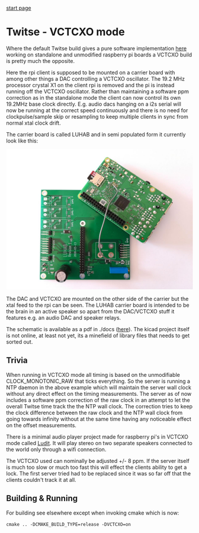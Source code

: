 [start page](../README.md)

# Twitse - VCTCXO mode
Where the default Twitse build gives a pure software implementation [here](doc/TLDR.md) working on standalone and unmodified raspberry pi boards a VCTCXO build is pretty much the opposite. 

Here the rpi client is supposed to be mounted on a carrier board with among other things a DAC controlling a VCTCXO oscillator. The 19.2 MHz processor crystal X1 on the client rpi is removed and the pi is instead running off the VCTCXO oscillator. Rather than maintaining a software ppm correction as in the standalone mode the client can now control its own 19.2MHz base clock directly. E.g. audio dacs hanging on a i2s serial will now be running at the correct speed continuously and there is no need for clockpulse/sample skip or resampling to keep multiple clients in sync from normal xtal clock drift.

The carrier board is called LUHAB and in semi populated form it currently look like this:

<p align="center"><a href="images/luhab.jpg"><img width=600 src="images/luhab.jpg"></a></p>

The DAC and VCTCXO are mounted on the other side of the carrier but the xtal feed to the rpi can be seen. The LUHAB carrier board is intended to be the brain in an active speaker so apart from the DAC/VCTCXO stuff it features e.g. an audio DAC and speaker relays.

The schematic is available as a pdf in ./docs ([here](images/luhab_schematic.pdf)). The kicad project itself is not online, at least not yet, its a minefield of library files that needs to get sorted out.

## Trivia

When running in VCTCXO mode all timing is based on the unmodifiable CLOCK_MONOTONIC_RAW that ticks everything. So the server is running a NTP daemon in the above example which will maintain the server wall clock without any direct effect on the timing measurements. 
The server as of now includes a software ppm correction of the raw clock in an attempt to let the overall Twitse time track the the NTP wall clock. The correction tries to keep the clock difference between the raw clock and the NTP wall clock from going towards infinity without at the same time having any noticeable effect on the offset measurements.

There is a minimal audio player project made for raspberry pi's in VCTCXO mode called [Ludit](https://github.com/bjerrep/ludit). It will play stereo on two separate speakers connected to the world only through a wifi connection.

The VCTCXO used can nominally be adjusted +/- 8 ppm. If the server itself is much too slow or much too fast this will effect the clients ability to get a lock. The first server tried had to be replaced since it was so far off that the clients couldn't track it at all.

## Building & Running

For building see elsewhere except when invoking cmake which is now:

    cmake .. -DCMAKE_BUILD_TYPE=release -DVCTCXO=on

    

    
